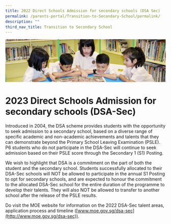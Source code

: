 ```yaml
---
title: 2022 Direct Schools Admission for secondary schools (DSA Sec)
permalink: /parents-portal/Transition-to-Secondary-School/permalink/
description: ""
third_nav_title: Transition to Secondary School
---
```

![](/images/banner.gif)

2023 Direct Schools Admission for secondary schools (DSA-Sec)
=============================================================


Introduced in 2004, the DSA scheme provides students with the opportunity to seek admission to a secondary school, based on a diverse range of specific academic and non-academic achievements and talents that they can demonstrate beyond the Primary School Leaving Examination (PSLE). P6 students who do not participate in the DSA-Sec will continue to seek admission based on their PSLE score through the Secondary 1 (S1) Posting.

  

We wish to highlight that DSA is a commitment on the part of both the student and the secondary school. Students successfully allocated to their DSA-Sec schools will NOT be allowed to participate in the annual S1 Posting to opt for secondary schools, and are expected to honour the commitment to the allocated DSA-Sec school for the entire duration of the programme to develop their talents. They will also NOT be allowed to transfer to another school after the release of the PSLE results.

  

Do visit the MOE website for information on the 2022 DSA-Sec talent areas, application process and timeline ([www.moe.gov.sg/dsa-sec](http://www.moe.gov.sg/dsa-sec)).
